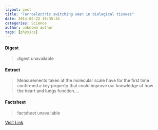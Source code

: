 ```yaml
---
layout: post
title: "Ferroelectric switching seen in biological tissues"
date: 2014-06-23 19:35:34
categories: Science
author: unknown author
tags: [physics]
---
```



#### Digest
>digest unavailable

#### Extract
>Measurements taken at the molecular scale have for the first time confirmed a key property that could improve our knowledge of how the heart and lungs function....

#### Factsheet
>factsheet unavailable

[Visit Link](http://phys.org/news322756517.html)


